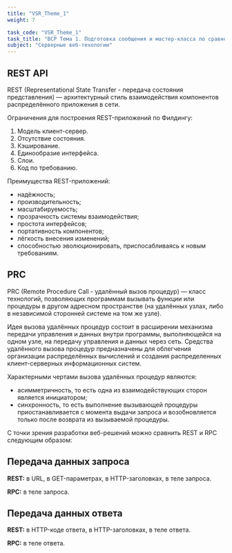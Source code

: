 ```yaml
---
title: "VSR_Theme_1"
weight: 7

task_code: "VSR_Theme_1"
task_title: "ВСР Тема 1. Подготовка сообщения и мастер-класса по сравнению Rest API и RPC"
subject: "Серверные веб-техологии"
---
```


## REST API

REST (Representational State Transfer - передача состояния представления) — архитектурный стиль взаимодействия компонентов распределённого приложения в сети.

Ограничения для построения REST-приложений по Филдингу:

1. Модель клиент-сервер.
2. Отсутствие состояния.
3. Кэширование.
4. Единообразие интерфейса.
5. Слои.
6. Код по требованию.

Преимущества REST-приложений:

* надёжность;
* производительность;
* масштабируемость;
* прозрачность системы взаимодействия;
* простота интерфейсов;
* портативность компонентов;
* лёгкость внесения изменений;
* способностью эволюционировать, приспосабливаясь к новым требованиям.

## PRC

PRC (Remote Procedure Call - удалённый вызов процедур) — класс технологий, позволяющих программам вызывать функции или процедуры в другом адресном пространстве (на удалённых узлах, либо в независимой сторонней системе на том же узле).

Идея вызова удалённых процедур состоит в расширении механизма передачи управления и данных внутри программы, выполняющейся на одном узле, на передачу управления и данных через сеть. Средства удалённого вызова процедур предназначены для облегчения организации распределённых вычислений и создания распределенных клиент-серверных информационных систем.

Характерными чертами вызова удалённых процедур являются:

* асимметричность, то есть одна из взаимодействующих сторон является инициатором;
* синхронность, то есть выполнение вызывающей процедуры приостанавливается с момента выдачи запроса и возобновляется только после возврата из вызываемой процедуры.

С точки зрения разработки веб-решений можно сравнить REST и RPC следующим образом:

## Передача данных запроса

**REST:** в URL, в GET-параметрах, в HTTP-заголовках, в теле запроса.

**RPC:** в теле запроса.

## Передача данных ответа

**REST:** в HTTP-коде ответа, в HTTP-заголовках, в теле ответа.

**RPC:** в теле ответа.
